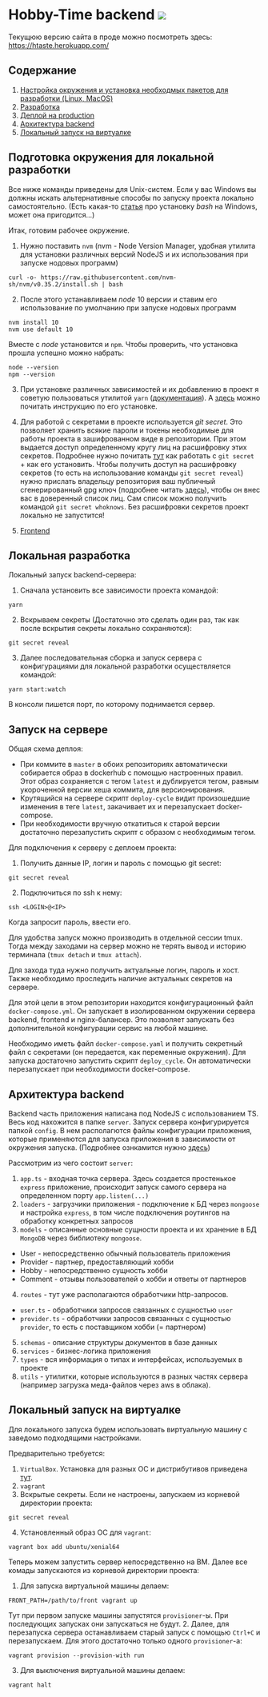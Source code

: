 # Hobby-Time backend ![](https://github.com/HobbyTaste/backend/workflows/tests/badge.svg)
Текущюю версию сайта в проде можно посмотреть здесь: https://htaste.herokuapp.com/

## Содержание
1. [Настройка окружения и установка необходмых пакетов для разработки (Linux, MacOS)](#settings-env)
2. [Разработка](#dev-rules)
3. [Деплой на production](#deploy)
4. [Архитектура backend](#backend)
5. [Локальный запуск на виртуалке](#vagrant)

<a name="settings-env"></a>

## Подготовка окружения для локальной разработки
Все ниже команды приведены для Unix-систем. Если у вас Windows вы должны искать альтернативные способы по запуску проекта локально самостоятельно. (Есть какая-то [статья](https://losst.ru/ustanovka-bash-v-windows-10) про установку _bash_ на Windows, может она пригодится...)


Итак, готовим рабочее окружение. 
1. Нужно поставить `nvm` (nvm - Node Version Manager, удобная утилита для установки различных версий NodeJS и их использования при запуске нодовых программ)
```
curl -o- https://raw.githubusercontent.com/nvm-sh/nvm/v0.35.2/install.sh | bash
```
2. После этого устанавливаем _node_ 10 версии и ставим его использование по умолчанию при запуске нодовых программ
```
nvm install 10
nvm use default 10
```
Вместе c _node_ установится и `npm`. Чтобы проверить, что установка прошла успешно можно набрать:
```
node --version
npm --version
```
  
3. При установке различных зависимостей и их добавлению в проект я советую пользоваться утилитой `yarn` ([документация](https://yarnpkg.com/)). А [здесь](https://classic.yarnpkg.com/en/docs/install#debian-stable) можно почитать инструкцию по его установке.

4. Для работой с секретами в проекте используется _git secret_. Это позволяет хранить всякие пароли и токены необходимые для работы проекта в зашифрованном виде в репозитории. При этом выдается доступ определенному кругу лиц на расшифровку этих секретов. Подробнее нужно почитать [тут](https://git-secret.io/) как работать с `git secret` + как его установить. Чтобы получить доступ на расшифровку секретов (то есть на использование команды `git secret reveal`) нужно прислать владельцу репозитория ваш публичный сгенерированный gpg ключ (подробнее читать [здесь](https://help.github.com/en/github/authenticating-to-github/generating-a-new-gpg-key)), чтобы он внес вас в доверенный список лиц. Сам список можно получить командой `git secret whoknows`. Без расшифровки секретов проект локально не запустится!
2. [Frontend](#frontend)


<a name="dev-rules"></a>

## Локальная разработка
Локальный запуск backend-сервера:
1. Сначала установить все зависимости проекта командой:
```shell script
yarn 
```
2. Вскрываем секреты (Достаточно это сделать один раз, так как после вскрытия секреты локально сохраняются):
```
git secret reveal
```
3. Далее последовательная сборка и запуск сервера с конфигурациями для локальной разработки осуществляется командой:
```shell script
yarn start:watch
```
В консоли пишется порт, по которому поднимается сервер.

<a name="deploy"></a>
## Запуск на сервере
Общая схема деплоя:
* При коммите в `master` в обоих репозиториях автоматически собирается образ в dockerhub с помощью настроенных правил. Этот образ сохраняется с тегом `latest` и дублируется тегом, равным укороченной версии хеша коммита, для версионирования.
* Крутящийся на сервере скрипт `deploy-cycle` видит произошедшие изменения в теге `latest`, закачивает их и перезапускает docker-compose.
* При необходимости вручную откатиться к старой версии достаточно перезапустить скрипт с образом с необходимым тегом.

Для подключения к серверу с деплоем проекта:
1. Получить данные IP, логин и пароль с помощью git secret:
``` shell script
git secret reveal
```
2. Подключиться по ssh к нему:
``` shell script
ssh <LOGIN>@<IP>
```
  Когда запросит пароль, ввести его.

Для удобства запуск можно производить в отдельной сессии tmux. Тогда между заходами на сервер можно не терять вывод и историю терминала (`tmux detach` и `tmux attach`).

Для захода туда нужно получить актуальные логин, пароль и хост. Также необходимо проследить наличие актуальных секретов на сервере.

Для этой цели в этом репозитории находится конфигурационный файл `docker-compose.yml`. Он запускает в изолированном окружении сервера backend, frontend и nginx-балансер. Это позволяет запускать без дополнительной конфигурации сервис на любой машине.

Необходимо иметь файл `docker-compose.yaml` и получить секретный файл с секретами (он передается, как переменные окружения). Для запуска достаточно запустить скрипт `deploy_cycle`. Он автоматически перезапускает при необходимости docker-compose.

<a name="backend"></a>

## Архитектура backend
Backend часть приложения написана под NodeJS с использованием TS. Весь код нахожится в папке `server`. Запуск сервера конфигурируется папкой `config`. В нем располагются файлы конфигурации приложения, которые применяются для запуска приложения в зависимости от окружения запуска. (Подробнее ознкамится нужно [здесь](https://www.npmjs.com/package/config))

Рассмотрим из чего состоит `server`:
1. `app.ts` - входная точка сервера. Здесь создается простенькое `express` приложение, происходит запуск самого сервера на определенном порту `app.listen(...)`
2. `loaders` - загрузчики приложения - подключение к БД через `mongoose` и настройка `express`, в том числе подключения роутингов на обработку конкретных запросов
3. `models` - описанные основные сущности проекта и их хранение в БД `MongoDB` через библиотеку `mongoose`.
- User - непосредственно обычный пользователь приложения
- Provider - партнер, предоставляющий хобби
- Hobby - непосредственно сущность хобби
- Comment - отзывы пользователей о хобби и ответы от партнеров
4. `routes` - тут уже располагаются обработчики http-запросов.
- `user.ts` - обработчики запросов связанных с сущностью `user`
- `provider.ts` - обработчики запросов связанных с сущностью `provider`, то есть с поставщиком хобби (= партнером)
5. `schemas` - описание структуры документов в базе данных
6. `services` - бизнес-логика приложения
7. `types` - вся информация о типах и интерфейсах, используемых в проекте
8. `utils` - утилитки, которые используются в разных частях сервера (например загрузка меда-файлов через aws в облака).


<a name="vagrant"></a>

## Локальный запуск на виртуалке
Для локального запуска будем использовать виртуальную машину с заведомо подходящими настройками.

Предварительно требуется:
1. `VirtualBox`. Установка для разных ОС и дистрибутивов приведена [тут](https://www.virtualbox.org/wiki/Downloads).
2. `vagrant`
3. Вскрытые секреты. Если не настроены, запускаем из корневой директории проекта:
```shell script
git secret reveal
```
4. Установленный образ ОС для `vagrant`:
```shell script
vagrant box add ubuntu/xenial64
```

Теперь можем запустить сервер непосредственно на ВМ. Далее все комады запускаются из корневой директории проекта:
1. Для запуска виртуальной машины делаем:
```shell script
FRONT_PATH=/path/to/front vagrant up
```
Тут при первом запуске машины запустятся `provisioner`-ы. При последующих запусках они запускаться не будут.
2. Далее, для перезапуска сервера останавливаем старый запуск с помощью `Ctrl+C` и перезапускаем. Для этого достаточно только одного `provisioner`-а:
```shell script
vagrant provision --provision-with run
```
3. Для выключения виртуальной машины делаем:
``` shell script
vagrant halt
```
